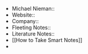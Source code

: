 - Michael Nieman:: 
- Website:: 
- Company:: 
- Fleeting Notes:: 
- Literature Notes::
- [[How to Take Smart Notes]]
- 
